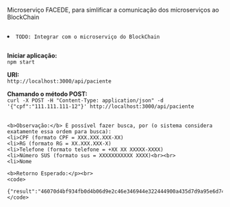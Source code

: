 <p>
    Microserviço FACEDE, para simlificar a comunicação dos microserviços ao BlockChain
    <code>
        <li>TODO: Integrar com o microserviço do BlockChain
    </code>
</p>

<p>
    <b>Iniciar aplicação:</b><br>
    <code>npm start</code><br>
</p>

<p>
    <b>URI:</b><br>
    <code>http://localhost:3000/api/paciente</code><br>
</p>


<p>
    <b>Chamando o método POST:</b><br>
    <code>curl -X POST -H "Content-Type: application/json" -d '{"cpf":"111.111.111-12"}' http://localhost:3000/api/paciente</code><br><br>

    <b>Observação:</b> É possível fazer busca, por (o sistema considera exatamente essa ordem para busca):
    <li>CPF (formato CPF = XXX.XXX.XXX-XX)
    <li>RG (formato RG = XX.XXX.XXX-X)
    <li>Telefone (formato telefone = +XX XX XXXXX-XXXX)
    <li>Número SUS (formato sus = XXXXXXXXXXX XXXX)<br><br>
    <li>Nome

    <b>Retorno Esperado:</p><br>
    <code>
        {"result":"46070d4bf934fb0d4b06d9e2c46e346944e322444900a435d7d9a95e6d7435f5"}
    </code>
</p>